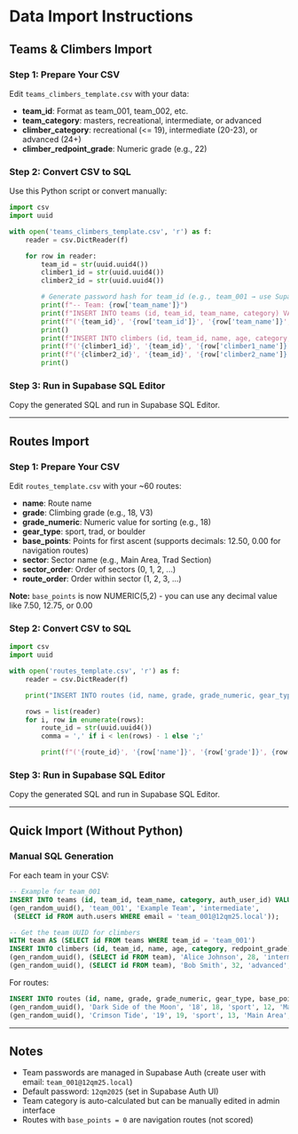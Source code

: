 # Data Import Instructions

## Teams & Climbers Import

### Step 1: Prepare Your CSV
Edit `teams_climbers_template.csv` with your data:
- **team_id**: Format as team_001, team_002, etc.
- **team_category**: masters, recreational, intermediate, or advanced
- **climber_category**: recreational (<= 19), intermediate (20-23), or advanced (24+)
- **climber_redpoint_grade**: Numeric grade (e.g., 22)

### Step 2: Convert CSV to SQL
Use this Python script or convert manually:

```python
import csv
import uuid

with open('teams_climbers_template.csv', 'r') as f:
    reader = csv.DictReader(f)

    for row in reader:
        team_id = str(uuid.uuid4())
        climber1_id = str(uuid.uuid4())
        climber2_id = str(uuid.uuid4())

        # Generate password hash for team_id (e.g., team_001 → use Supabase Auth)
        print(f"-- Team: {row['team_name']}")
        print(f"INSERT INTO teams (id, team_id, team_name, category) VALUES")
        print(f"('{team_id}', '{row['team_id']}', '{row['team_name']}', '{row['team_category']}');")
        print()
        print(f"INSERT INTO climbers (id, team_id, name, age, category, redpoint_grade) VALUES")
        print(f"('{climber1_id}', '{team_id}', '{row['climber1_name']}', {row['climber1_age']}, '{row['climber1_category']}', {row['climber1_redpoint_grade']}),")
        print(f"('{climber2_id}', '{team_id}', '{row['climber2_name']}', {row['climber2_age']}, '{row['climber2_category']}', {row['climber2_redpoint_grade']});")
        print()
```

### Step 3: Run in Supabase SQL Editor
Copy the generated SQL and run in Supabase SQL Editor.

---

## Routes Import

### Step 1: Prepare Your CSV
Edit `routes_template.csv` with your ~60 routes:
- **name**: Route name
- **grade**: Climbing grade (e.g., 18, V3)
- **grade_numeric**: Numeric value for sorting (e.g., 18)
- **gear_type**: sport, trad, or boulder
- **base_points**: Points for first ascent (supports decimals: 12.50, 0.00 for navigation routes)
- **sector**: Sector name (e.g., Main Area, Trad Section)
- **sector_order**: Order of sectors (0, 1, 2, ...)
- **route_order**: Order within sector (1, 2, 3, ...)

**Note:** `base_points` is now NUMERIC(5,2) - you can use any decimal value like 7.50, 12.75, or 0.00

### Step 2: Convert CSV to SQL

```python
import csv
import uuid

with open('routes_template.csv', 'r') as f:
    reader = csv.DictReader(f)

    print("INSERT INTO routes (id, name, grade, grade_numeric, gear_type, base_points, sector, sector_order, route_order) VALUES")

    rows = list(reader)
    for i, row in enumerate(rows):
        route_id = str(uuid.uuid4())
        comma = ',' if i < len(rows) - 1 else ';'

        print(f"('{route_id}', '{row['name']}', '{row['grade']}', {row['grade_numeric']}, '{row['gear_type']}', {row['base_points']}, '{row['sector']}', {row['sector_order']}, {row['route_order']}){comma}")
```

### Step 3: Run in Supabase SQL Editor
Copy the generated SQL and run in Supabase SQL Editor.

---

## Quick Import (Without Python)

### Manual SQL Generation
For each team in your CSV:

```sql
-- Example for team_001
INSERT INTO teams (id, team_id, team_name, category, auth_user_id) VALUES
(gen_random_uuid(), 'team_001', 'Example Team', 'intermediate',
 (SELECT id FROM auth.users WHERE email = 'team_001@12qm25.local'));

-- Get the team UUID for climbers
WITH team AS (SELECT id FROM teams WHERE team_id = 'team_001')
INSERT INTO climbers (id, team_id, name, age, category, redpoint_grade) VALUES
(gen_random_uuid(), (SELECT id FROM team), 'Alice Johnson', 28, 'intermediate', 22),
(gen_random_uuid(), (SELECT id FROM team), 'Bob Smith', 32, 'advanced', 25);
```

For routes:
```sql
INSERT INTO routes (id, name, grade, grade_numeric, gear_type, base_points, sector, sector_order, route_order) VALUES
(gen_random_uuid(), 'Dark Side of the Moon', '18', 18, 'sport', 12, 'Main Area', 0, 1),
(gen_random_uuid(), 'Crimson Tide', '19', 19, 'sport', 13, 'Main Area', 0, 2);
```

---

## Notes

- Team passwords are managed in Supabase Auth (create user with email: `team_001@12qm25.local`)
- Default password: `12qm2025` (set in Supabase Auth UI)
- Team category is auto-calculated but can be manually edited in admin interface
- Routes with `base_points = 0` are navigation routes (not scored)
